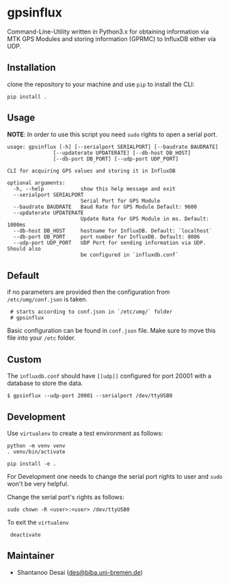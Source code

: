# gpsinflux

Command-Line-Utility written in Python3.x for obtaining information via
MTK GPS Modules and storing information (GPRMC) to InfluxDB either via UDP.


## Installation

clone the repository to your machine and use `pip` to install the CLI:

    pip install .

## Usage

__NOTE__: In order to use this script you need `sudo` rights to open a serial port.


```
usage: gpsinflux [-h] [--serialport SERIALPORT] [--baudrate BAUDRATE]
               [--updaterate UPDATERATE] [--db-host DB_HOST]
               [--db-port DB_PORT] [--udp-port UDP_PORT]

CLI for acquiring GPS values and storing it in InfluxDB

optional arguments:
  -h, --help            show this help message and exit
  --serialport SERIALPORT
                        Serial Port for GPS Module
  --baudrate BAUDRATE   Baud Rate for GPS Module Default: 9600
  --updaterate UPDATERATE
                        Update Rate for GPS Module in ms. Default: 1000ms
  --db-host DB_HOST     hostname for InfluxDB. Default: `localhost`
  --db-port DB_PORT     port number for InfluxDB. Default: 8086
  --udp-port UDP_PORT   UDP Port for sending information via UDP. Should also
                        be configured in `influxdb.conf`

```


## Default

if no parameters are provided then the configuration from `/etc/umg/conf.json` is taken.

     # starts according to conf.json in `/etc/umg/` folder
     # gpsinflux

Basic configuration can be found in `conf.json` file. Make sure to move this file into your `/etc` folder.


## Custom
The `influxdb.conf` should have `[[udp]]` configured for port 20001 with a database to store the data.

    $ gpsinflux --udp-port 20001 --serialport /dev/ttyUSB0

## Development

Use `virtualenv` to create a test environment as follows:

    python -m venv venv
    . venv/bin/activate

    pip install -e .

For Development one needs to change the serial port rights to user and `sudo` won't be very helpful.

Change the serial port's rights as follows:

    sudo chown -R <user>:<user> /dev/ttyUSB0

To exit the `virtualenv`

     deactivate

## Maintainer

* Shantanoo Desai (des@biba.uni-bremen.de)
